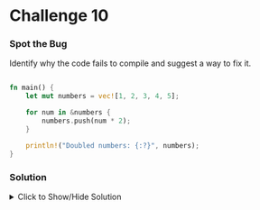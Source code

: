 # Challenge 10

### Spot the Bug

Identify why the code fails to compile and suggest a way to fix it.

```rust

fn main() {
    let mut numbers = vec![1, 2, 3, 4, 5];

    for num in &numbers {
        numbers.push(num * 2);
    }

    println!("Doubled numbers: {:?}", numbers);
}
```


### Solution

<details>

<summary>Click to Show/Hide Solution</summary>

The Bug: Compiler error!

The bug in the code is that it attempts to mutate the numbers vector while iterating over it immutably. In Rust, when you iterate over a collection using a borrowed reference (such as &numbers), you cannot mutate the collection. Therefore, attempting to push elements into the numbers vector inside the loop causes a compilation error because it violates Rust's borrowing rules.

Solution: 

```rust
fn main() {
    let mut numbers = vec![1, 2, 3, 4, 5];
    let len = numbers.len();
    
    for _ in 0..len {
        numbers.push(numbers[numbers.len() - len] * 2);
    }
    
    println!("Doubled numbers: {:?}", numbers);
}
```

In this corrected version, we first store the length of the numbers vector in a variable len. Then, we iterate over the range 0..len, which ensures that the loop runs for the original length of the vector. Inside the loop, we push the doubled value of each element from the original numbers vector.

</details>